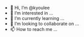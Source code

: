 - 👋 Hi, I’m @kyoulee
- 👀 I’m interested in ...
- 🌱 I’m currently learning ...
- 💞️ I’m looking to collaborate on ...
- 📫 How to reach me ...

<!---
kyoulee/kyoulee is a ✨ special ✨ repository because its `README.md` (this file) appears on your GitHub profile.
You can click the Preview link to take a look at your changes.
--->
